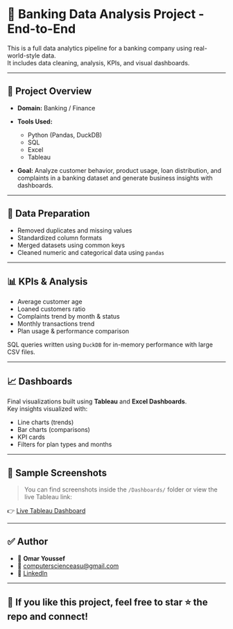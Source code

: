 # 🏦 Banking Data Analysis Project - End-to-End

This is a full data analytics pipeline for a banking company using real-world-style data.  
It includes data cleaning, analysis, KPIs, and visual dashboards.

---

## 🚀 Project Overview

- **Domain:** Banking / Finance  
- **Tools Used:**  
  - Python (Pandas, DuckDB)  
  - SQL  
  - Excel  
  - Tableau

- **Goal:** Analyze customer behavior, product usage, loan distribution, and complaints in a banking dataset and generate business insights with dashboards.

---

## 🧹 Data Preparation

- Removed duplicates and missing values  
- Standardized column formats  
- Merged datasets using common keys  
- Cleaned numeric and categorical data using `pandas`

---

## 📊 KPIs & Analysis

- Average customer age
- Loaned customers ratio
- Complaints trend by month & status
- Monthly transactions trend
- Plan usage & performance comparison

SQL queries written using `DuckDB` for in-memory performance with large CSV files.

---

## 📈 Dashboards

Final visualizations built using **Tableau** and **Excel Dashboards**.  
Key insights visualized with:

- Line charts (trends)
- Bar charts (comparisons)
- KPI cards
- Filters for plan types and months

---

## 📎 Sample Screenshots

> You can find screenshots inside the `/Dashboards/` folder or view the live Tableau link:

👉 [Live Tableau Dashboard](https://public.tableau.com/views/BankinkProject/OverView)

---

## ✅ Author

- 👤 **Omar Youssef**
- 📧 computerscienceasu@gmail.com  
- 💼 [LinkedIn](https://www.linkedin.com/in/omarahmedyoussef)

---

## 🌟 If you like this project, feel free to star ⭐ the repo and connect!

